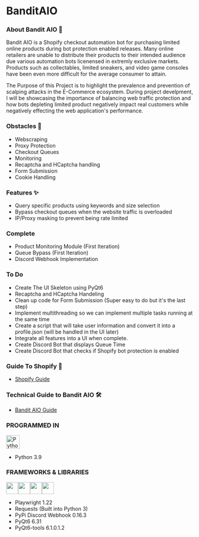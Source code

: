 # BanditAIO

### About Bandit AIO 👻

<p>Bandit AIO is a Shopify checkout automation bot for purchasing limited online products during bot protection enabled releases. Many online retailers are unable to distribute their products to their intended audience due various automation bots licenensed in extremly exclusive markets. Products such as collectables, limited sneakers, and video game consoles have been even more difficult for the average consumer to attain. </p>

<p>The Purpose of this Project is to highlight the prevalence and prevention of scalping attacks in the
E-Commerce ecosystem. During project develpment, I will be showcasing the importance of balancing web traffic protection and how bots depleting limited product negatively impact real customers while negatively effecting the web application's performance.</p>

### Obstacles 📑

- Webscraping
- Proxy Protection
- Checkout Queues
- Monitoring
- Recaptcha and HCaptcha handling
- Form Submission
- Cookie Handling

### Features ✨

- Query specific products using keywords and size selection
- Bypass checkout queues when the website traffic is overloaded
- IP/Proxy masking to prevent being rate limited

### Complete

- Product Monitoring Module (First Iteration)
- Queue Bypass (First Iteration)
- Discord Webhook Implementation

### To Do

- Create The UI Skeleton using PyQt6
- Recaptcha and HCaptcha Handeling
- Clean up code for Form Submission (Super easy to do but it's the last step)
- Implement multithreading so we can implement multiple tasks running at the same time
- Create a script that will take user information and convert it into a profile.json (will be handled in the UI later)
- Integrate all features into a UI when complete.
- Create Discord Bot that displays Queue Time
- Create Discord Bot that checks if Shopify bot protection is enabled

### Guide To Shopify 📁

- <p><a href="https://docs.google.com/presentation/d/1sz8ChZtQNIseWiH6DCc-wJ791BlAlRy8oH1arS1TfHI/edit?usp=sharing">Shopify Guide</a></p>

### Technical Guide to Bandit AIO 🛠

- <p><a href="https://docs.google.com/document/d/1TjBO5ME-s_Xvvzj3_z5gz0XJhiPSwRK_Nzy4KqFQHkM/edit?usp=sharing">Bandit AIO Guide</a></p>

### PROGRAMMED IN

<p align="left">
<a href="https://www.python.org/" target="_blank" rel="noreferrer"><img src="https://raw.githubusercontent.com/danielcranney/readme-generator/main/public/icons/skills/python-colored.svg" width="36" height="36" alt="Python" /></a>
</p>

- Python 3.9

### FRAMEWORKS & LIBRARIES

<p align="left"> <a href="https://playwright.dev/python/docs/intro" target="_blank" rel="noreferrer"><img src="https://yt3.ggpht.com/9y13pxP3xxovml6W83D4Kbq4joCA-WaKy01i1BAihK6315sPq7z_oTIa3YdGa7ws4k4aaRbf=s900-c-k-c0x00ffffff-no-rj" width="32" height="32" /></a><a href="https://requests.readthedocs.io/en/latest/" target="_blank" rel="noreferrer"><img src="https://upload.wikimedia.org/wikipedia/commons/a/aa/Requests_Python_Logo.png" width="32" height="32" /></a><a href="https://pypi.org/project/discord-webhook/" target="_blank" rel="noreferrer"><img src="https://pypi.org/static/images/logo-small.95de8436.svg" width="32" height="32" /></a><a href="https://pypi.org/project/PyQt6/" target="_blank" rel="noreferrer"><img src="https://upload.wikimedia.org/wikipedia/commons/thumb/e/e6/Python_and_Qt.svg/1200px-Python_and_Qt.svg.png" width="32" height="32" /></a></p>

- Playwright 1.22
- Requests (Built into Python 3)
- PyPi Discord Webhook 0.16.3
- PyQt6 6.31
- PyQt6-tools 6.1.0.1.2
